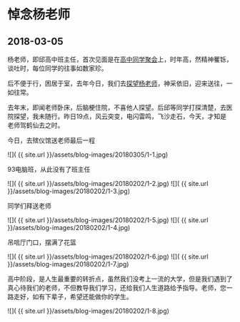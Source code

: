 悼念杨老师
=================

2018-03-05
-----------------

杨老师，即邱高中班主任，首次见面是在[高中同学聚会](/2015/05/23/邱高中同学会.html)上，时年高，然精神矍铄，谈吐时，每位同学的往事如数家珍。

后不便于行，困居于室，去年今日，我们去[探望杨老师](/2017/03/05/探望杨老师.html)，神采依旧，迎来送往，一如往常。

去年末，即闻老师卧床，后脑梗住院，不喜他人探望。后邱等同学打探清楚，去医院探望，我未随行。昨日19点，风云突变，电闪雷鸣，飞沙走石，今天，才知是老师驾鹤仙去之时。

今日，去殡仪馆送老师最后一程

![]( {{ site.url }}/assets/blog-images/20180305/1-1.jpg)

93电脑班，从此没有了班主任

![]( {{ site.url }}/assets/blog-images/20180202/1-2.jpg)
![]( {{ site.url }}/assets/blog-images/20180202/1-3.jpg)

同学们拜送老师

![]( {{ site.url }}/assets/blog-images/20180202/1-5.jpg)
![]( {{ site.url }}/assets/blog-images/20180202/1-4.jpg)

吊唁厅门口，摆满了花篮

![]( {{ site.url }}/assets/blog-images/20180202/1-6.jpg)
![]( {{ site.url }}/assets/blog-images/20180202/1-7.jpg)

高中阶段，是人生最重要的转折点，虽然我们没考上一流的大学，但是我们遇到了真心待我们的老师，不但教导我们学习，还给我们人生道路给予指导。老师，您一路走好，如有下辈子，希望还能做你的学生。

![]( {{ site.url }}/assets/blog-images/20180202/1-8.jpg)
